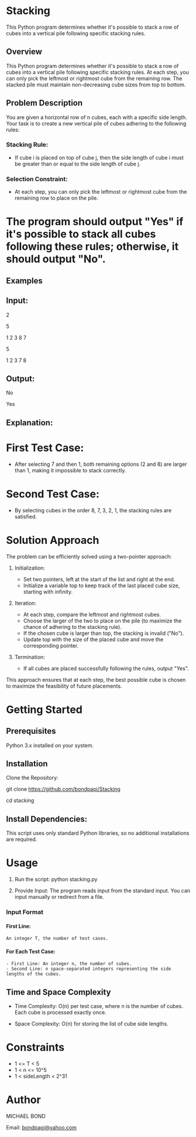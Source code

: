 # Stacking
This Python program determines whether it's possible to stack a row of cubes into a vertical pile following specific stacking rules.

## Overview

This Python program determines whether it's possible to stack a row of cubes into a vertical pile following specific stacking rules. At each step, you can only pick the leftmost or rightmost cube from the remaining row. The stacked pile must maintain non-decreasing cube sizes from top to bottom.

## Problem Description

You are given a horizontal row of n cubes, each with a specific side length. Your task is to create a new vertical pile of cubes adhering to the following rules:

### Stacking Rule:

- If cube i is placed on top of cube j, then the side length of cube i must be greater than or equal to the side length of cube j.

### Selection Constraint:

- At each step, you can only pick the leftmost or rightmost cube from the remaining row to place on the pile.

# The program should output "Yes" if it's possible to stack all cubes following these rules; otherwise, it should output "No".

## Examples

## Input:
2

5

1 2 3 8 7

5

1 2 3 7 8

## Output:
No

Yes

## Explanation:
# First Test Case: 
- After selecting 7 and then 1, both remaining options (2 and 8) are larger than 1, making it impossible to stack correctly.

# Second Test Case:
- By selecting cubes in the order 8, 7, 3, 2, 1, the stacking rules are satisfied.

# Solution Approach

The problem can be efficiently solved using a two-pointer approach:

1. Initialization:
    - Set two pointers, left at the start of the list and right at the end.
    - Initialize a variable top to keep track of the last placed cube size, starting with infinity.

2. Iteration:
    - At each step, compare the leftmost and rightmost cubes.
    - Choose the larger of the two to place on the pile (to maximize the chance of adhering to the stacking rule).
    - If the chosen cube is larger than top, the stacking is invalid ("No").
    - Update top with the size of the placed cube and move the corresponding pointer.

3. Termination:
    - If all cubes are placed successfully following the rules, output "Yes".

This approach ensures that at each step, the best possible cube is chosen to maximize the feasibility of future placements.

# Getting Started

## Prerequisites
Python 3.x installed on your system.

## Installation
Clone the Repository:

git clone https://github.com/bondpapi/Stacking

cd stacking

## Install Dependencies:  
This script uses only standard Python libraries, so no additional installations are required.

# Usage

1. Run the script: 
    python stacking.py

2. Provide Input: The program reads input from the standard input. You can input manually or redirect from a file.

### Input Format

#### First Line:
    An integer T, the number of test cases.

#### For Each Test Case:
    - First Line: An integer n, the number of cubes.
    - Second Line: n space-separated integers representing the side lengths of the cubes.

## Time and Space Complexity

- Time Complexity: O(n) per test case, where n is the number of cubes. Each cube is processed exactly once.

- Space Complexity: O(n) for storing the list of cube side lengths.

# Constraints
- 1 <= T < 5
- 1 < n <= 10^5
- 1 < sideLength < 2^31

# Author
MICHAEL BOND

Email: bondpapi@yahoo.com
